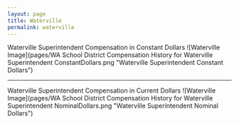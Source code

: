 ```yaml
---
layout: page
title: Waterville
permalink: waterville
---
```



Waterville Superintendent Compensation in Constant Dollars
![Waterville Image](pages/WA School District Compensation History for Waterville Superintendent ConstantDollars.png "Waterville Superintendent Constant Dollars")
___

Waterville Superintendent Compensation in Current Dollars
![Waterville Image](pages/WA School District Compensation History for Waterville Superintendent NominalDollars.png "Waterville Superintendent Nominal Dollars")